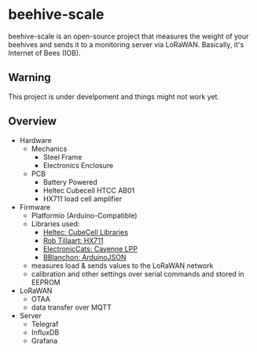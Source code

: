 # beehive-scale
beehive-scale is an open-source project that measures the weight of your beehives and sends it to a monitoring server via LoRaWAN. Basically, it's Internet of Bees (IOB).

## Warning
This project is under develpoment and things might not work yet.

## Overview
- Hardware
  - Mechanics
    - Steel Frame
    - Electronics Enclosure
  - PCB
    - Battery Powered
    - Heltec Cubecell HTCC AB01
    - HX711 load cell amplifier
- Firmware
  - Platformio (Arduino-Compatible)
  - Libraries used:
    - [Heltec: CubeCell Libraries](https://github.com/HelTecAutomation/CubeCell-Arduino)
    - [Rob Tillaart: HX711](https://github.com/RobTillaart/HX711)
    - [ElectronicCats: Cayenne LPP](https://github.com/ElectronicCats/CayenneLPP)
    - [BBlanchon: ArduinoJSON](https://github.com/bblanchon/ArduinoJson)
  - measures load & sends values to the LoRaWAN network
  - calibration and other settings over serial commands and stored in EEPROM
- LoRaWAN
  - OTAA
  - data transfer over MQTT
- Server
  - Telegraf
  - InfluxDB
  - Grafana
